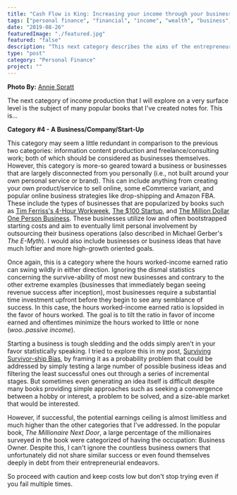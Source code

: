 ```yaml
---
title: "Cash Flow is King: Increasing your income through your business."
tags: ["personal finance", "financial", "income", "wealth", "business", "entrepreneur"]
date: "2019-08-26"
featuredImage: "./featured.jpg"
featured: "false"
description: "This next category describes the aims of the entrepreneurial spirit, whether it be a small automated business that provides a modest but consistent income or a grand visionary start-up aimed at growing as fast as possible and capturing a large market space ultimately culminating in a successful IPO or acquisition."
type: "post"
category: "Personal Finance"
project: ""
---
```

**Photo By:** [Annie Spratt](https://unsplash.com/@anniespratt)

The next category of income production that I will explore on a very surface level is the subject of many popular books that I've created notes for. This is...

 **Category #4 - A Business/Company/Start-Up**
 
This category may seem a little redundant in comparison to the previous two categories: information content production and freelance/consulting work; both of which should be considered as businesses themselves. However, this category is more-so geared toward a business or businesses that are largely disconnected from you personally (i.e., not built around your own personal service or brand). This can include anything from creating your own product/service to sell online, some eCommerce variant, and popular online business strategies like drop-shipping and Amazon FBA. These include the types of businesses that are popularized by books such as [Tim Ferriss's 4-Hour Workweek](http://www.blakeadams.io/the-four-hour-work-week),  [The $100 Startup](http://www.blakeadams.io/the-100-dollar-startup), and [The Million Dollar One Person Business](http://www.blakeadams.io/million-dollar-one-person-business). These businesses utilize low and often bootstrapped starting costs and aim to eventually limit personal involvement by outsourcing their business operations (also described in Michael Gerber's *The E-Myth*). I would also include businesses or business ideas that have much loftier and more high-growth oriented goals.

Once again, this is a category where the hours worked-income earned ratio can swing wildly in either direction. Ignoring the dismal statistics concerning the survive-ability of most new businesses and contrary to the other extreme examples (businesses that immediately began seeing revenue success after inception), most businesses require a substantial time investment upfront before they begin to see any semblance of success. In this case, the hours worked-income earned ratio is lopsided in the favor of hours worked. The goal is to tilt the ratio in favor of income earned and oftentimes minimize the hours worked to little or none (*woo..passive income*). 

Starting a business is tough sledding and the odds simply aren't in your favor statistically speaking. I tried to explore this in my post, [Surviving Survivor-ship Bias](http://www.blakeadams.io/surviving-survivor-ship-bias), by framing it as a probability problem that could be addressed by simply testing a large number of possible business ideas and filtering the least successful ones out through a series of incremental stages. But sometimes even generating an idea itself is difficult despite many books providing simple approaches such as seeking a convergence between a hobby or interest, a problem to be solved, and a size-able market that would be interested. 

However, if successful, the potential earnings ceiling is almost limitless and much higher than the other categories that I've addressed. In the popular book, *The Millionaire Next Door*, a large percentage of the millionaires surveyed in the book were categorized of having the occupation: Business Owner. Despite this, I can't ignore the countless business owners that unfortunately did not share similar success or even found themselves deeply in debt from their entrepreneurial endeavors. 

So proceed with caution and keep costs low but don't stop trying even if you fail multiple times.